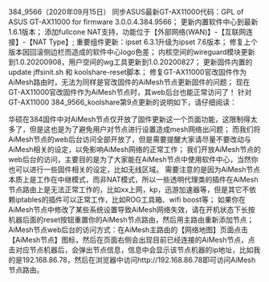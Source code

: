 384_9566（2020年09月15日）
同步ASUS最新GT-AX11000代码：GPL of ASUS GT-AX11000 for firmware 3.0.0.4.384.9566；
更新内置软件中心到最新1.6.1版本；
添加fullcone NAT支持，功能位于【外部网络(WAN)】-【互联网连接】-【NAT Type】;
重要组件更新：ipset 6.3.1升级为ipset 7.6版本；
修复上个版本因回滚侧边栏而造成的软件中心logo色差；
内核空间的wireguard模块更新到1.0.20200908，用户空间的wg工具更新到1.0.20200827；
更新固件内置的update jffsinit.sh 和 koolshare-reset脚本；
修复GT-AX11000官改固件作为AiMesh路由时，无法为同样是官改固件的AiMesh节点更新固件的问题；
现在GT-AX11000官改固件作为AiMesh节点时，其web后台也能正常访问了！
针对GT-AX11000 384_9566_koolshare第9点更新的说明如下，请仔细阅读：

华硕在384固件中对AiMesh节点仅开放了固件更新这一个页面功能，这限制得太多了，但是这也是为了避免用户对节点进行设置造成mesh网络出问题；
而我们将AiMesh节点的web后台访问全部开放了，但是需要提醒大家请尽量不要改动与AiMesh相关的设定，以免影响AiMesh网络的正常工作；
我们开放AiMesh节点的web后台的访问，主要目的是为了大家能在AiMesh节点中使用软件中心，当然你也可以进行一些固件相关的设定，比如无线区域。
需要注意的是因为AiMesh节点本质上是工作在中继模式，而非NAT模式，所以一些透明代理类的插件在AiMesh节点路由上是无法正常工作的，比如xx上网，kp，迅游加速器等，但是其它不依赖iptables的插件可以正常工作，比如ROG工具箱、wifi boost等；
如果你在AiMesh节点中修改了某些系统设置导致AiMesh网络失效，请在开机状态下长按机器后面的reset按钮重置你的AiMesh节点路由，然后用主路由重新添加节点；
AiMesh节点web后台的访问方式：在AiMesh主路由的【网络地图】页面点击【AiMesh节点】图标，然后在页面右侧会出现目前已经连接的AiMesh节点，点击对应节点机器后，会弹出节点信息，信息中会显示该节点机器的ip地址，比如我的是192.168.86.78，然后在浏览器中访问http://192.168.86.78即可访问AiMesh节点路由。